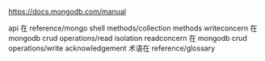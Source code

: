 https://docs.mongodb.com/manual

api 在 reference/mongo shell methods/collection methods
writeconcern 在 mongodb crud operations/read isolation
readconcern 在 mongodb crud operations/write acknowledgement
术语在 reference/glossary